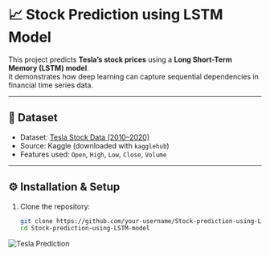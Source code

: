 # 📈 Stock Prediction using LSTM Model

This project predicts **Tesla’s stock prices** using a **Long Short-Term Memory (LSTM) model**.  
It demonstrates how deep learning can capture sequential dependencies in financial time series data.

---

## 📂 Dataset
- Dataset: [Tesla Stock Data (2010–2020)](https://www.kaggle.com/datasets/timoboz/tesla-stock-data-from-2010-to-2020)  
- Source: Kaggle (downloaded with `kagglehub`)  
- Features used: `Open`, `High`, `Low`, `Close`, `Volume`  

---

## ⚙️ Installation & Setup

1. Clone the repository:
   ```bash
   git clone https://github.com/your-username/Stock-prediction-using-LSTM-model.git
   cd Stock-prediction-using-LSTM-model

![Tesla Prediction](Tesla%20Prediction.png)
